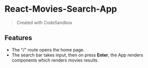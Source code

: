 # React-Movies-Search-App

> Created with CodeSandbox

## Features

- The "/" route opens the home page.
- The search bar takes input, then on press **Enter**, the App renders components which renders movies results.
